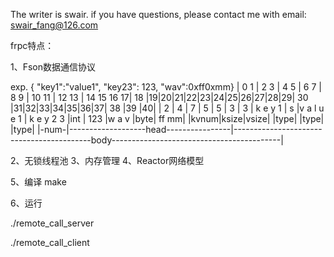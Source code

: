 The writer is swair. if you have questions, please contact me with email: swair_fang@126.com


frpc特点：

1、Fson数据通信协议


  exp.  { "key1":"value1",  "key23": 123, "wav":0xff0xmm}
     | 0 1 | 2 3 | 4 5 | 6 7 | 8 9 | 10 11 | 12 13 | 14 15 16 17| 18 |19|20|21|22|23|24|25|26|27|28|29| 30 |31|32|33|34|35|36|37| 38 |39 |40|
     |  2  |  4  |  7  |  5  |  5  |   3   |  3    | k  e  y  1 | s  |v  a  l  u   e 1 | k  e y  2  3 |int |   123     |w  a  v |byte| ff mm|
     |kvnum|ksize|vsize|                                        |type|                                |type|                    |type| 
     |-num-|-------------------head----------------|------------------------------------------body------------------------------------------| 



2、无锁线程池
3、内存管理
4、Reactor网络模型


5、编译
make

6、运行

./remote_call_server


./remote_call_client











